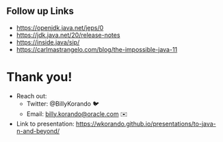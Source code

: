 ## Follow up Links

* https://openjdk.java.net/jeps/0
* https://jdk.java.net/20/release-notes
* https://inside.java/sip/
* https://carlmastrangelo.com/blog/the-impossible-java-11

>>
# Thank you!

* Reach out: 
    * Twitter: @BillyKorando 🐦
    * Email: billy.korando@oracle.com ✉️
* Link to presentation: https://wkorando.github.io/presentations/to-java-n-and-beyond/


